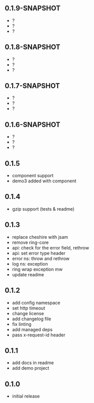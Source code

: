 ## 0.1.9-SNAPSHOT

- ?
- ?
- ?

## 0.1.8-SNAPSHOT

- ?
- ?
- ?

## 0.1.7-SNAPSHOT

- ?
- ?
- ?

## 0.1.6-SNAPSHOT

- ?
- ?
- ?

## 0.1.5

- component support
- demo3 added with component

## 0.1.4

- gzip support (tests & readme)

## 0.1.3

- replace cheshire with jsam
- remove ring-core
- api: check for the error field, rethrow
- api: set error type header
- error ns: throw and rethrow
- log ns: exception
- ring wrap exception mw
- update readme

## 0.1.2

- add config namespace
- set http timeout
- change license
- add changelog file
- fix linting
- add managed deps
- pass x-request-id header

## 0.1.1

- add docs in readme
- add demo project

## 0.1.0

- initial release
